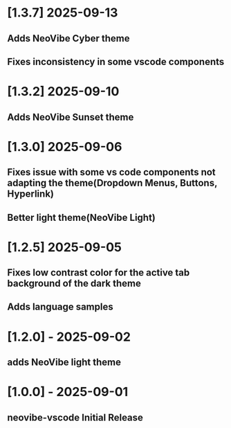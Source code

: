 # [1.3.7] 2025-09-13

## Adds NeoVibe Cyber theme
## Fixes inconsistency in some vscode components

# [1.3.2] 2025-09-10

## Adds NeoVibe Sunset theme

# [1.3.0] 2025-09-06

## Fixes issue with some vs code components not adapting the theme(Dropdown Menus, Buttons, Hyperlink)
## Better light theme(NeoVibe Light)

# [1.2.5] 2025-09-05

## Fixes low contrast color for the active tab background of the dark theme
## Adds language samples

# [1.2.0] - 2025-09-02

## adds NeoVibe light theme

# [1.0.0] - 2025-09-01

## neovibe-vscode Initial Release

